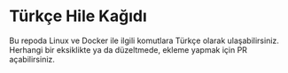 # Türkçe Hile Kağıdı

Bu repoda Linux ve Docker ile ilgili komutlara Türkçe olarak ulaşabilirsiniz. Herhangi bir eksiklikte ya da düzeltmede, ekleme yapmak için PR açabilirsiniz. 
